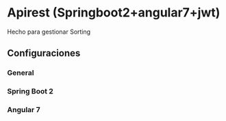 # Apirest (Springboot2+angular7+jwt)

Hecho para gestionar Sorting

## Configuraciones

### General

### Spring Boot 2

### Angular 7
